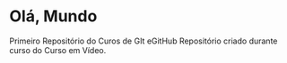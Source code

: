# Olá, Mundo
 Primeiro Repositório do Curos de GIt eGitHub
Repositório criado durante curso do Curso em Vídeo.